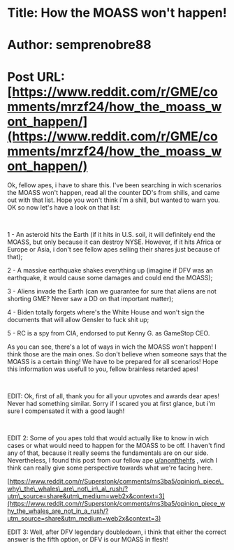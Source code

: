 # Title: How the MOASS won't happen!
# Author: semprenobre88
# Post URL: [https://www.reddit.com/r/GME/comments/mrzf24/how_the_moass_wont_happen/](https://www.reddit.com/r/GME/comments/mrzf24/how_the_moass_wont_happen/)


Ok, fellow apes, i have to share this. I've  been searching in wich scenarios the MOASS won't happen, read all the counter DD's from shills, and came out with that list. Hope you won't think i'm a shill, but wanted to warn you. OK so now let's have a look on that list:

&#x200B;

1 - An asteroid hits the Earth (if it hits in U.S. soil, it will definitely end the MOASS, but only because it can destroy NYSE. However, if it hits Africa or Europe or Asia, i don't see fellow apes selling their shares just because of that);

2 - A massive earthquake shakes everything up (imagine if DFV was an earthquake, it would cause some damages and could end the MOASS);

3 - Aliens invade the Earth (can we guarantee for sure that aliens are not shorting GME? Never saw a DD on that important matter);

4 - Biden totally forgets where's the White House and won't sign the documents that will allow Gensler to fuck shit up;

5 - RC is a spy from CIA, endorsed to put Kenny G. as GameStop CEO.

As you can see, there's a lot of ways in wich the MOASS won't happen! I think those are the main ones. So don't believe when someone says that the MOASS is a certain thing! We have to be prepared for all scenarios! Hope this information was usefull to you, fellow brainless retarded apes!

&#x200B;

EDIT: Ok, first of all, thank you for all your upvotes and awards dear apes! Never had something similar. Sorry if I scared you at first glance, but i'm sure I compensated it with a good laugh!

&#x200B;

EDIT 2: Some of you apes told that would actually like to know in wich cases or what would need to happen for the MOASS to be off. I haven't find any of that, because it really seems the fundamentals are on our side. Nevertheless, I found this post from our fellow ape  [u/anonfthehfs](https://www.reddit.com/user/anonfthehfs/) , wich I think can really give some perspective towards what we're facing here.

[https://www.reddit.com/r/Superstonk/comments/ms3ba5/opinion\_piece\_why\_the\_whales\_are\_not\_in\_a\_rush/?utm\_source=share&utm\_medium=web2x&context=3](https://www.reddit.com/r/Superstonk/comments/ms3ba5/opinion_piece_why_the_whales_are_not_in_a_rush/?utm_source=share&utm_medium=web2x&context=3)

EDIT 3: Well, after DFV legendary doubledown, i think that either the correct answer is the fifth option, or DFV is our MOASS in flesh!
